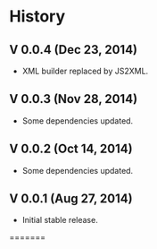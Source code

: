 # History

## V 0.0.4 (Dec 23, 2014)
* XML builder replaced by JS2XML.

## V 0.0.3 (Nov 28, 2014)
* Some dependencies updated.

## V 0.0.2 (Oct 14, 2014)
* Some dependencies updated.

## V 0.0.1 (Aug 27, 2014)
* Initial stable release.

=======
